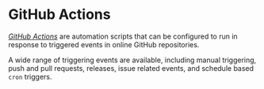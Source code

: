 # GitHub Actions

[*GitHub Actions*](https://docs.github.com/en/actions) are automation scripts that can be configured to run in response to triggered events in online GitHub repositories.

A wide range of triggering events are available, including manual triggering, push and pull requests, releases, issue related events, and schedule based `cron` triggers.
